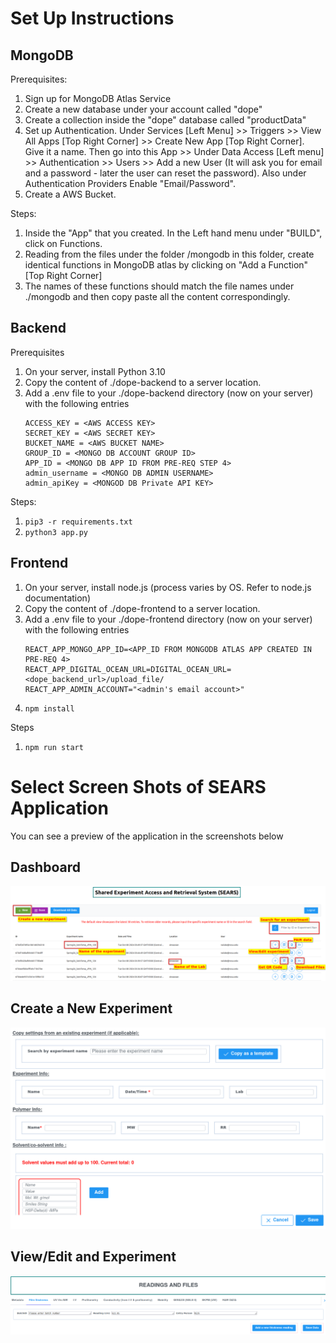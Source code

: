 # Set Up Instructions

## MongoDB
Prerequisites:
1. Sign up for MongoDB Atlas Service
2. Create a new database under your account called "dope"
3. Create a collection inside the "dope" database called "productData"
4. Set up Authentication. Under Services [Left Menu] >> Triggers >> View All Apps [Top Right Corner] >> Create New App [Top Right Corner]. Give it a name. Then go into this App >> Under Data Access [Left menu] >> Authentication >> Users >> Add a new User (It will ask you for email and a password - later the user can reset the password). Also under Authentication Providers Enable "Email/Password".
5. Create a AWS Bucket.

Steps:
1. Inside the "App" that you created. In the Left hand menu under "BUILD", click on Functions.
2. Reading from the files under the folder /mongodb in this folder, create identical functions in MongoDB atlas by clicking on "Add a Function" [Top Right Corner]
3. The names of these functions should match the file names under ./mongodb and then copy paste all the content correspondingly. 

## Backend
Prerequisites
1. On your server, install Python 3.10
2. Copy the content of ./dope-backend to a server location.
3. Add a .env file to your ./dope-backend directory (now on your server) with the following entries
   ```
   ACCESS_KEY = <AWS ACCESS KEY>
   SECRET_KEY = <AWS SECRET KEY>
   BUCKET_NAME = <AWS BUCKET NAME>
   GROUP_ID = <MONGO DB ACCOUNT GROUP ID>
   APP_ID = <MONGO DB APP ID FROM PRE-REQ STEP 4>
   admin_username = <MONGO DB ADMIN USERNAME>
   admin_apiKey = <MONGOD DB Private API KEY>
   ```
Steps:

1. ```pip3 -r requirements.txt```
2. ```python3 app.py```

## Frontend
1. On your server, install node.js (process  varies by OS. Refer to node.js documentation) 
2. Copy the content of ./dope-frontend to a server location.
3. Add a .env file to your ./dope-frontend directory (now on your server) with the following entries
   ```
   REACT_APP_MONGO_APP_ID=<APP_ID FROM MONGODB ATLAS APP CREATED IN PRE-REQ 4>
   REACT_APP_DIGITAL_OCEAN_URL=DIGITAL_OCEAN_URL=<dope_backend_url>/upload_file/
   REACT_APP_ADMIN_ACCOUNT="<admin's email account>"
   ```
4. ```npm install```

Steps
1. ```npm run start```


# Select Screen Shots of SEARS Application
You can see a preview of the application in the screenshots below

## Dashboard
![plot](./screenshots/SEARS1.png)

## Create a New Experiment
![plot](./screenshots/SEARS2.png)

## View/Edit and Experiment
![plot](./screenshots/SEARS3.png)

